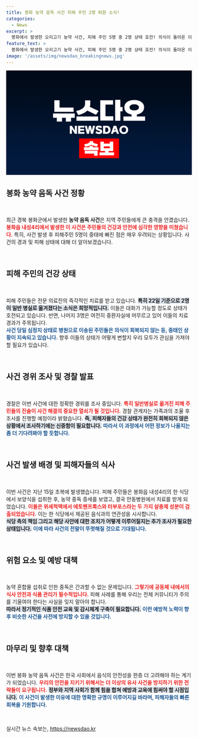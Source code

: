 ```yaml
---
title: 봉화 농약 음독 사건 피해 주민 2명 퇴원 소식!
categories:
  - News
excerpt: >
  봉화에서 발생한 오리고기 농약 사건, 피해 주민 5명 중 2명 상태 호전! 의식이 돌아온 이들은 경위 조사 예정, 그러나 3명은 여전히 중환자실에서 치료 중. 끔찍한 진실이 밝혀질 날이 가까워지다!
feature_text: >
  봉화에서 발생한 오리고기 농약 사건, 피해 주민 5명 중 2명 상태 호전! 의식이 돌아온 이들은 경위 조사 예정, 그러나 3명은 여전히 중환자실에서 치료 중. 끔찍한 진실이 밝혀질 날이 가까워지다!
image: '/assets/img/newsdao_breakingnews.jpg'
---
```


<p><img src="/assets/img/newsdao_breakingnews.jpg" alt="pcversion 속보" /></p>

<h2 data-ke-size="size26">봉화 농약 음독 사건 정황</h2>

<p data-ke-size="size16">&nbsp;</p>

<p>최근 경북 봉화군에서 발생한 <b>농약 음독 사건</b>은 지역 주민들에게 큰 충격을 안겼습니다. <b><span style="color: #ee2323;">봉화읍 내성4리에서 발생한 이 사건은 주민들의 건강과 안전에 심각한 영향을 미쳤습니다.</span></b> 특히, 사건 발생 후 피해주민 5명이 중태에 빠진 점은 매우 우려되는 상황입니다. 사건의 경과 및 피해 상태에 대해 더 알아보겠습니다.<br></p>

<p data-ke-size="size16">&nbsp;</p>

<h2 data-ke-size="size26">피해 주민의 건강 상태</h2>

<p data-ke-size="size16">&nbsp;</p>

<p>피해 주민들은 전문 의료진의 즉각적인 치료를 받고 있습니다. <b><span style="background-color: #21538527;">특히 22일 기준으로 2명이 일반 병실로 옮겨졌다는 소식은 희망적입니다.</span></b> 이들은 대화가 가능할 정도로 상태가 호전되고 있습니다. 반면, 나머지 3명은 여전히 중환자실에 머무르고 있어 이들의 치료 경과가 주목됩니다.<br>
<b><span style="color: #1a5490;">사건 당일 심정지 상태로 병원으로 이송된 주민들은 의식이 회복되지 않는 등, 중태인 상황이 지속되고 있습니다.</span></b> 향후 이들의 상태가 어떻게 변할지 우리 모두가 관심을 가져야 할 필요가 있습니다.<br></p>

<p data-ke-size="size16">&nbsp;</p>

<h2 data-ke-size="size26">사건 경위 조사 및 경찰 발표</h2>

<p data-ke-size="size16">&nbsp;</p>

<p>경찰은 이번 사건에 대한 정확한 경위를 조사 중입니다. <b><span style="color: #ee2323;">특히 일반병실로 옮겨진 피해 주민들의 진술이 사건 해결의 중요한 열쇠가 될 것입니다.</span></b> 경찰 관계자는 가족과의 조율 후 조사를 진행할 예정이라 밝혔습니다. <b><span style="background-color: #21538527;">즉, 피해자들의 건강 상태가 완전히 회복되지 않은 상황에서 조사하기에는 신중함이 필요합니다.</span></b> <b><span style="color: #1a5490;">따라서 이 과정에서 어떤 정보가 나올지는 좀 더 기다려봐야 할 듯합니다.</span></b><br></p>

<p data-ke-size="size16">&nbsp;</p>

<h2 data-ke-size="size26">사건 발생 배경 및 피해자들의 식사</h2>

<p data-ke-size="size16">&nbsp;</p>

<p>이번 사건은 지난 15일 초복에 발생했습니다. 피해 주민들은 봉화읍 내성4리의 한 식당에서 보양식을 섭취한 후, 농약 중독 증세를 보였고, 결국 안동병원에서 치료를 받게 되었습니다. <b><span style="color: #ee2323;">이들은 위세척액에서 에토펜프록스와 터부포스라는 두 가지 살충제 성분이 검출되었습니다.</span></b> 이는 한 식당에서 제공된 음식과의 연관성을 시사합니다.<br>
<b><span style="background-color: #21538527;">식당 측의 책임 그리고 해당 사안에 대한 조치가 어떻게 이루어질지는 추가 조사가 필요한 상태입니다.</span></b> <b><span style="color: #1a5490;">이에 따라 사건의 전말이 뚜렷해질 것으로 기대됩니다.</span></b><br></p>

<p data-ke-size="size16">&nbsp;</p>

<h2 data-ke-size="size26">위험 요소 및 예방 대책</h2>

<p data-ke-size="size16">&nbsp;</p>

<p>농약 혼합물 섭취로 인한 중독은 간과할 수 없는 문제입니다. <b><span style="color: #ee2323;">그렇기에 공동체 내에서의 식사 안전과 식품 관리가 필수적입니다.</span></b> 피해 사례를 통해 우리는 전체 커뮤니티가 주의를 기울여야 한다는 사실을 잊지 말아야 합니다. <br>
<b><span style="background-color: #21538527;">따라서 정기적인 식품 안전 교육 및 감시체계 구축이 필요합니다.</span></b> <b><span style="color: #1a5490;">이런 예방적 노력이 향후 비슷한 사건을 사전에 방지할 수 있을 것입니다.</span></b><br></p>

<p data-ke-size="size16">&nbsp;</p>

<h2 data-ke-size="size26">마무리 및 향후 대책</h2>

<p data-ke-size="size16">&nbsp;</p>

<p>이번 봉화 농약 음독 사건은 한국 사회에서 음식의 안전성을 한층 더 고려해야 하는 계기가 되었습니다. <b><span style="color: #ee2323;">우리의 안전을 지키기 위해서는 더 이상의 유사 사건을 방지하기 위한 전략들이 요구됩니다.</span></b> <b><span style="background-color: #21538527;">정부와 지역 사회가 함께 힘을 합쳐 예방과 교육에 힘써야 할 시점입니다.</span></b> <b><span style="color: #1a5490;">이 사건이 발생한 이유에 대한 명확한 규명이 이루어지길 바라며, 피해자들의 빠른 회복을 기원합니다.</span></b><br></p>

<p data-ke-size="size16">&nbsp;</p>
실시간 뉴스 속보는, <a href="https://newsdao.kr" rel="dofollow">https://newsdao.kr</a>


